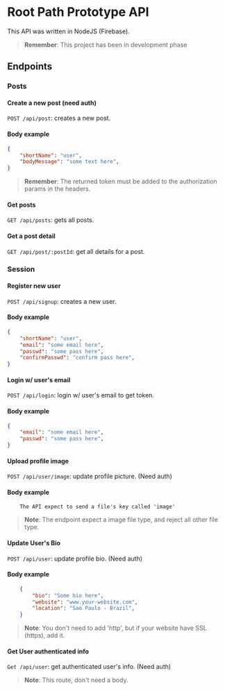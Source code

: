 # Root Path Prototype API

This API was written in NodeJS (Firebase).

> **Remember**: This project has been in development phase

## Endpoints

### Posts

#### Create a new post (need auth)

`POST /api/post`: creates a new post.

#### Body example

```JSON
{
    "shortName": "user",
    "bodyMessage": "some text here",
}
```

> **Remember**: The returned token must be added to the authorization params in the headers.

#### Get posts

`GET /api/posts`: gets all posts.

#### Get a post detail

`GET /api/post/:postId`: get all details for a post.

### Session

#### Register new user

`POST /api/signup`: creates a new user.

#### Body example

```JSON
{
    "shortName": "user",
    "email": "some email here",
    "passwd": "some pass here",
    "confirmPasswd": "confirm pass here",
}
```

#### Login w/ user's email

`POST /api/login`: login w/ user's email to get token.

#### Body example

```JSON
{
    "email": "some email here",
    "passwd": "some pass here",
}
```

#### Upload profile image

`POST /api/user/image`: update profile picture. (Need auth)

#### Body example

```form-data
    The API expect to send a file's key called 'image'
```

> **Note**: The endpoint expect a image file type, and reject all other file type.

#### Update User's Bio

`POST /api/user`: update profile bio. (Need auth)

#### Body example

```json
    {
        "bio": "Some bio here",
        "website": "www.your-website.com",
        "location": "Sao Paulo - Brazil",
    }
```

> **Note**: You don't need to add 'http', but if your website have SSL (https), add it.

#### Get User authenticated info

`Get /api/user`: get authenticated user's info. (Need auth)

> **Note**: This route, don't need a body.
